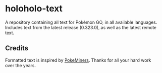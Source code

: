 # holoholo-text
A repository containing all text for Pokémon GO, in all available languages.  
Includes text from the latest release (0.323.0), as well as the latest remote text.

## Credits
Formatted text is inspired by [PokeMiners](https://github.com/PokeMiners). Thanks for all your hard work over the years.